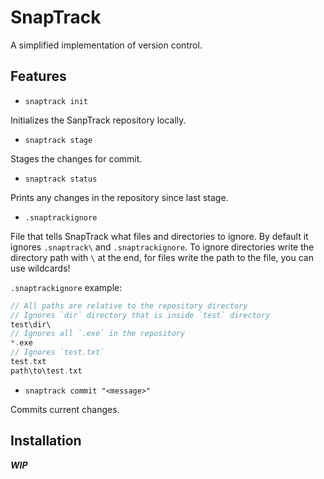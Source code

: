 # SnapTrack

A simplified implementation of version control.

## Features

- `snaptrack init`

Initializes the SanpTrack repository locally.

- `snaptrack stage`

Stages the changes for commit.

- `snaptrack status`

Prints any changes in the repository since last stage.

- `.snaptrackignore`

File that tells SnapTrack what files and directories to ignore. By default it ignores `.snaptrack\` and `.snaptrackignore`. To ignore directories write the directory path with `\` at the end, for files write the path to the file, you can use wildcards!

`.snaptrackignore` example:
```c
// All paths are relative to the repository directory
// Ignores `dir` directory that is inside `test` directory
test\dir\
// Ignores all `.exe` in the repository
*.exe
// Ignores `test.txt`
test.txt
path\to\test.txt
```

- `snaptrack commit "<message>"`

Commits current changes.

## Installation

***WIP***
